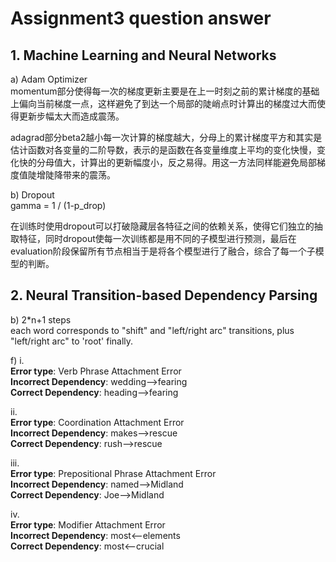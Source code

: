 # Assignment3 question answer  
## 1. Machine Learning and Neural Networks  
a) Adam Optimizer    
momentum部分使得每一次的梯度更新主要是在上一时刻之前的累计梯度的基础上偏向当前梯度一点，这样避免了到达一个局部的陡峭点时计算出的梯度过大而使得更新步幅太大而造成震荡。

adagrad部分beta2越小每一次计算的梯度越大，分母上的累计梯度平方和其实是估计函数对各变量的二阶导数，表示的是函数在各变量维度上平均的变化快慢，变化快的分母值大，计算出的更新幅度小，反之易得。用这一方法同样能避免局部梯度值陡增陡降带来的震荡。  

b) Dropout   
gamma = 1 / (1-p_drop)  

在训练时使用dropout可以打破隐藏层各特征之间的依赖关系，使得它们独立的抽取特征，同时dropout使每一次训练都是用不同的子模型进行预测，最后在evaluation阶段保留所有节点相当于是将各个模型进行了融合，综合了每一个子模型的判断。  
## 2. Neural Transition-based Dependency Parsing  
b) 2*n+1 steps  
each word corresponds to "shift" and "left/right arc" transitions, plus "left/right arc" to 'root' finally.  

f)
i.  
**Error type**: Verb Phrase Attachment Error  
**Incorrect Dependency**: wedding-->fearing  
**Correct Dependency**: heading-->fearing  

ii.   
**Error type**: Coordination Attachment Error  
**Incorrect Dependency**: makes-->rescue  
**Correct Dependency**: rush-->rescue  

iii.  
**Error type**: Prepositional Phrase Attachment Error  
**Incorrect Dependency**: named-->Midland  
**Correct Dependency**: Joe-->Midland  

iv.  
**Error type**: Modifier Attachment Error  
**Incorrect Dependency**: most<--elements  
**Correct Dependency**: most<--crucial
